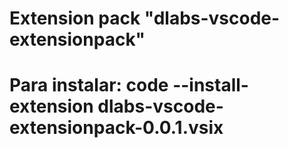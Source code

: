 # Extension pack "dlabs-vscode-extensionpack"

# Para instalar: code --install-extension dlabs-vscode-extensionpack-0.0.1.vsix
